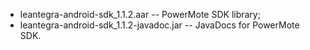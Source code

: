  - leantegra-android-sdk_1.1.2.aar -- PowerMote SDK library;
 - leantegra-android-sdk_1.1.2-javadoc.jar -- JavaDocs for PowerMote SDK.
